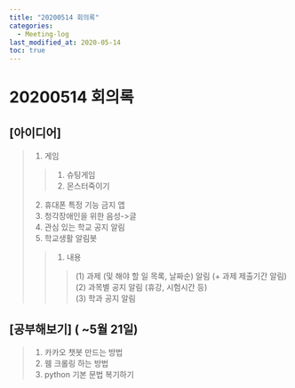 ```yaml
---
title: "20200514 회의록"
categories:
  - Meeting-log
last_modified_at: 2020-05-14
toc: true
---
```



# 20200514 회의록

## [아이디어]

> 1. 게임
>> 1) 슈팅게임
>> 2) 몬스터죽이기
> 2. 휴대폰 특정 기능 금지 앱
> 3. 청각장애인을 위한 음성->글
> 4. 관심 있는 학교 공지 알림
> 5. 학교생활 알림봇
>> 1) 내용
>>> (1) 과제 (및 해야 할 일 목록, 날짜순) 알림 (+ 과제 제출기간 알림)    
>>> (2) 과목별 공지 알림 (휴강, 시험시간 등)    
>>> (3) 학과 공지 알림

## [공부해보기] ( ~5월 21일)
> 1. 카카오 챗봇 만드는 방법
> 2. 웸 크롤링 하는 방법
> 3. python 기본 문법 복기하기
